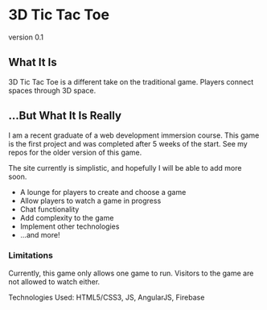 # 3D Tic Tac Toe
version 0.1

## What It Is
3D Tic Tac Toe is a different take on the traditional game.  Players connect spaces through 3D space.

## ...But What It Is Really
I am a recent graduate of a web development immersion course.  This game is the first project and was completed after 5 weeks of the start.  See my repos for the older version of this game.

The site currently is simplistic, and hopefully I will be able to add more soon.

- A lounge for players to create and choose a game
- Allow players to watch a game in progress
- Chat functionality
- Add complexity to the game
- Implement other technologies
- ...and more!

### Limitations
Currently, this game only allows one game to run.  Visitors to the game are not allowed to watch either.

Technologies Used: HTML5/CSS3, JS, AngularJS, Firebase